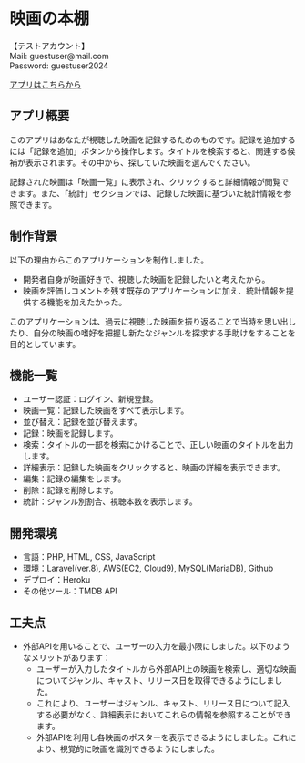 <!DOCTYPE html>
<html lang="ja">
<head>
    <meta charset="UTF-8">
<body>
    <h1>映画の本棚</h1>
    <p>【テストアカウント】<br>Mail: guestuser@mail.com<br>Password: guestuser2024</p>
    <a href="https://movierecorder-b29889e3d233.herokuapp.com/login" target="_blank" rel="noopener noreferrer" class="button-link">アプリはこちらから</a>
    <div class="section">
        <h2>アプリ概要</h2>
        <p>このアプリはあなたが視聴した映画を記録するためのものです。記録を追加するには「記録を追加」ボタンから操作します。タイトルを検索すると、関連する候補が表示されます。その中から、探していた映画を選んでください。</p>
        <p>記録された映画は「映画一覧」に表示され、クリックすると詳細情報が閲覧できます。また、「統計」セクションでは、記録した映画に基づいた統計情報を参照できます。</p>
    </div>
    <div class="section">
        <h2>制作背景</h2>
        <p>以下の理由からこのアプリケーションを制作しました。</p>
        <ul>
            <li>開発者自身が映画好きで、視聴した映画を記録したいと考えたから。</li>
            <li>映画を評価しコメントを残す既存のアプリケーションに加え、統計情報を提供する機能を加えたかった。</li>
        </ul>
        <p>このアプリケーションは、過去に視聴した映画を振り返ることで当時を思い出したり、自分の映画の嗜好を把握し新たなジャンルを探求する手助けをすることを目的としています。</p>
    </div>
    <div class="section">
        <h2>機能一覧</h2>
        <ul>
            <li>ユーザー認証：ログイン、新規登録。</li>
            <li>映画一覧：記録した映画をすべて表示します。</li>
            <li>並び替え：記録を並び替えます。</li>
            <li>記録：映画を記録します。</li>
            <li>検索：タイトルの一部を検索にかけることで、正しい映画のタイトルを出力します。</li>
            <li>詳細表示：記録した映画をクリックすると、映画の詳細を表示できます。</li>
            <li>編集：記録の編集をします。</li>
            <li>削除：記録を削除します。</li>
            <li>統計：ジャンル別割合、視聴本数を表示します。</li>
        </ul>
    </div>
    <div class="section">
        <h2>開発環境</h2>
        <ul>
            <li>言語：PHP, HTML, CSS, JavaScript</li>
            <li>環境：Laravel(ver.8), AWS(EC2, Cloud9), MySQL(MariaDB), Github</li>
            <li>デプロイ：Heroku</li>
            <li>その他ツール：TMDB API</li>
        </ul>
    </div>
    <div class="section">
        <h2>工夫点</h2>
        <ul>
            <li>外部APIを用いることで、ユーザーの入力を最小限にしました。以下のようなメリットがあります：
                <ul>
                    <li>ユーザーが入力したタイトルから外部API上の映画を検索し、適切な映画についてジャンル、キャスト、リリース日を取得できるようにしました。</li>
                    <li>これにより、ユーザーはジャンル、キャスト、リリース日について記入する必要がなく、詳細表示においてこれらの情報を参照することができます。</li>
                    <li>外部APIを利用し各映画のポスターを表示できるようにしました。これにより、視覚的に映画を識別できるようにしました。</li>
                </ul>
            </li>
        </ul>
    </div>
</body>
</html>
